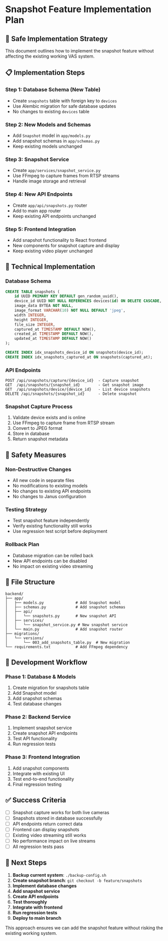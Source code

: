 # Snapshot Feature Implementation Plan

## 🎯 **Safe Implementation Strategy**

This document outlines how to implement the snapshot feature without affecting the existing working VAS system.

## 📋 **Implementation Steps**

### **Step 1: Database Schema (New Table)**
- Create `snapshots` table with foreign key to `devices`
- Use Alembic migration for safe database updates
- No changes to existing `devices` table

### **Step 2: New Models and Schemas**
- Add `Snapshot` model in `app/models.py`
- Add snapshot schemas in `app/schemas.py`
- Keep existing models unchanged

### **Step 3: Snapshot Service**
- Create `app/services/snapshot_service.py`
- Use FFmpeg to capture frames from RTSP streams
- Handle image storage and retrieval

### **Step 4: New API Endpoints**
- Create `app/api/snapshots.py` router
- Add to main app router
- Keep existing API endpoints unchanged

### **Step 5: Frontend Integration**
- Add snapshot functionality to React frontend
- New components for snapshot capture and display
- Keep existing video player unchanged

## 🔧 **Technical Implementation**

### **Database Schema**
```sql
CREATE TABLE snapshots (
    id UUID PRIMARY KEY DEFAULT gen_random_uuid(),
    device_id UUID NOT NULL REFERENCES devices(id) ON DELETE CASCADE,
    image_data BYTEA NOT NULL,
    image_format VARCHAR(10) NOT NULL DEFAULT 'jpeg',
    width INTEGER,
    height INTEGER,
    file_size INTEGER,
    captured_at TIMESTAMP DEFAULT NOW(),
    created_at TIMESTAMP DEFAULT NOW(),
    updated_at TIMESTAMP DEFAULT NOW()
);

CREATE INDEX idx_snapshots_device_id ON snapshots(device_id);
CREATE INDEX idx_snapshots_captured_at ON snapshots(captured_at);
```

### **API Endpoints**
```
POST /api/snapshots/capture/{device_id}  - Capture snapshot
GET  /api/snapshots/{snapshot_id}        - Get snapshot image
GET  /api/snapshots/device/{device_id}   - List device snapshots
DELETE /api/snapshots/{snapshot_id}      - Delete snapshot
```

### **Snapshot Capture Process**
1. Validate device exists and is online
2. Use FFmpeg to capture frame from RTSP stream
3. Convert to JPEG format
4. Store in database
5. Return snapshot metadata

## 🚨 **Safety Measures**

### **Non-Destructive Changes**
- All new code in separate files
- No modifications to existing models
- No changes to existing API endpoints
- No changes to Janus configuration

### **Testing Strategy**
- Test snapshot feature independently
- Verify existing functionality still works
- Use regression test script before deployment

### **Rollback Plan**
- Database migration can be rolled back
- New API endpoints can be disabled
- No impact on existing video streaming

## 📁 **File Structure**

```
backend/
├── app/
│   ├── models.py              # Add Snapshot model
│   ├── schemas.py             # Add snapshot schemas
│   ├── api/
│   │   └── snapshots.py       # New snapshot API
│   ├── services/
│   │   └── snapshot_service.py # New snapshot service
│   └── main.py                # Add snapshot router
├── migrations/
│   └── versions/
│       └── 003_add_snapshots_table.py  # New migration
└── requirements.txt           # Add FFmpeg dependency
```

## 🔄 **Development Workflow**

### **Phase 1: Database & Models**
1. Create migration for snapshots table
2. Add Snapshot model
3. Add snapshot schemas
4. Test database changes

### **Phase 2: Backend Service**
1. Implement snapshot service
2. Create snapshot API endpoints
3. Test API functionality
4. Run regression tests

### **Phase 3: Frontend Integration**
1. Add snapshot components
2. Integrate with existing UI
3. Test end-to-end functionality
4. Final regression testing

## ✅ **Success Criteria**

- [ ] Snapshot capture works for both live cameras
- [ ] Snapshots stored in database successfully
- [ ] API endpoints return correct data
- [ ] Frontend can display snapshots
- [ ] Existing video streaming still works
- [ ] No performance impact on live streams
- [ ] All regression tests pass

## 🚀 **Next Steps**

1. **Backup current system**: `./backup-config.sh`
2. **Create snapshot branch**: `git checkout -b feature/snapshots`
3. **Implement database changes**
4. **Add snapshot service**
5. **Create API endpoints**
6. **Test thoroughly**
7. **Integrate with frontend**
8. **Run regression tests**
9. **Deploy to main branch**

This approach ensures we can add the snapshot feature without risking the existing working system.
